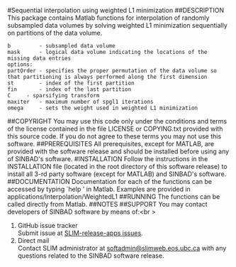 #Sequential interpolation using weighted L1 minimization
##DESCRIPTION
This package contains Matlab functions for interpolation of randomly subsampled data volumes by solving weighted L1 minimization sequentially on partitions of the data volume.

    b         - subsampled data volume
    mask      - logical data volume indicating the locations of the missing data entries
    options:
	partOrder - specifies the proper permutation of the data volume so that partitioning is always performed along the first dimension
	st        - index of the first partition
	fin       - index of the last partition
	C	  - sparsifying transform
	maxiter   - maximum number of spgl1 iterations
	omega	  - sets the weight used in weighted L1 minimization
##COPYRIGHT
You may use this code only under the conditions and terms of the
    license contained in the file LICENSE or COPYING.txt provided with
    this source code. If you do not agree to these terms you may not
    use this software.
##PREREQUISITES
All prerequisites, except for MATLAB, are provided with the
    software release and should be installed before using any of
    SINBAD's software.
#INSTALLATION
Follow the instructions in the INSTALLATION file (located in the
    root directory of this software release) to install all 3-rd party
    software (except for MATLAB) and SINBAD's software.
##DOCUMENTATION
Documentation for each of the functions can be accessed by typing `help <function>' in Matlab. 
    Examples are provided in applications/Interpolation/WeightedL1 
##RUNNING
The functions can be called directly from Matlab. 
##NOTES
##SUPPORT
You may contact developers of SINBAD software by means of:<br \>

1. GitHub issue tracker<br />
Submit issue at [SLIM-release-apps issues](https://github.com/SINBADconsortium/SLIM-release-apps/issues).
2. Direct mail<br />
Contact SLIM administrator at <softadmin@slimweb.eos.ubc.ca> with any
      questions related to the SINBAD software release.
